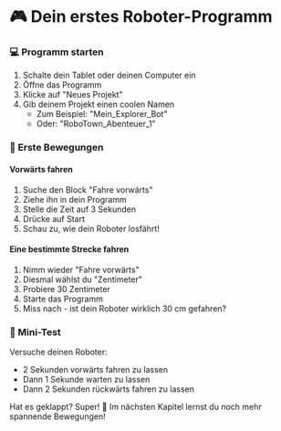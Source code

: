 # 🎮 Dein erstes Roboter-Programm

### 💻 Programm starten
1. Schalte dein Tablet oder deinen Computer ein
2. Öffne das Programm
3. Klicke auf "Neues Projekt"
4. Gib deinem Projekt einen coolen Namen
   - Zum Beispiel: "Mein_Explorer_Bot"
   - Oder: "RoboTown_Abenteuer_1"

### 🚀 Erste Bewegungen

#### Vorwärts fahren
1. Suche den Block "Fahre vorwärts"
2. Ziehe ihn in dein Programm
3. Stelle die Zeit auf 3 Sekunden
4. Drücke auf Start
5. Schau zu, wie dein Roboter losfährt!

#### Eine bestimmte Strecke fahren
1. Nimm wieder "Fahre vorwärts"
2. Diesmal wählst du "Zentimeter"
3. Probiere 30 Zentimeter
4. Starte das Programm
5. Miss nach - ist dein Roboter wirklich 30 cm gefahren?

### 🎯 Mini-Test
Versuche deinen Roboter:
- 2 Sekunden vorwärts fahren zu lassen
- Dann 1 Sekunde warten zu lassen
- Dann 2 Sekunden rückwärts fahren zu lassen

Hat es geklappt? Super! 🌟 Im nächsten Kapitel lernst du noch mehr spannende Bewegungen!